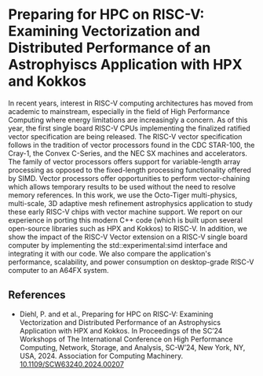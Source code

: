 # Preparing for HPC on RISC-V: Examining Vectorization and Distributed Performance of an Astrophyiscs Application with HPX and Kokkos 

In recent years, interest in RISC-V computing architectures has moved from academic to mainstream, especially in the field of High Performance Computing where energy limitations are increasingly a concern. As of this year, the first single board RISC-V CPUs implementing the finalized ratified vector specification are being released. The RISC-V vector specification follows in the tradition of vector processors found in the CDC STAR-100, the Cray-1, the Convex C-Series, and the NEC SX machines and accelerators. The family of vector processors offers support for variable-length array processing as opposed to the fixed-length processing functionality offered by SIMD. Vector processors offer opportunities to perform vector-chaining which allows temporary results to be used without the need to resolve memory references.
In this work, we use the Octo-Tiger multi-physics, multi-scale, 3D adaptive mesh refinement astrophysics application to study these early RISC-V chips with vector machine support. We report on our experience in porting this modern C++ code (which is built upon several open-source libraries such as HPX and Kokkos) to RISC-V. In addition, we show the impact of the RISC-V Vector extension on a RISC-V single board computer by implementing the std::experimental:simd interface and integrating it with our code. We also compare the application's performance, scalability, and power consumption on desktop-grade RISC-V computer to an A64FX system. 

## References

* Diehl, P. and et al., Preparing for HPC on RISC-V: Examining Vectorization and Distributed Performance of an Astrophysics Application with HPX and Kokkos. In Proceedings of the SC’24 Workshops of The International Conference on High Performance Computing, Network, Storage, and Analysis, SC-W’24, New York, NY, USA, 2024. Association for Computing Machinery. [10.1109/SCW63240.2024.00207](https://ieeexplore.ieee.org/document/10820750) 
